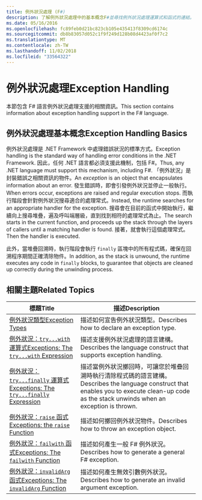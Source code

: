 ```yaml
---
title: 例外狀況處理 (F#)
description: 了解例外狀況處理中的基本概念F#並尋找例外狀況處理運算式和函式的連結。
ms.date: 05/16/2016
ms.openlocfilehash: fc89feb0d21bc823cb105e435413f8309cd6174c
ms.sourcegitcommit: db8b83057d052c1f9f249d128b08d4423af0f7c2
ms.translationtype: MT
ms.contentlocale: zh-TW
ms.lasthandoff: 11/02/2018
ms.locfileid: "33564322"
---
```

# <a name="exception-handling"></a><span data-ttu-id="462e8-103">例外狀況處理</span><span class="sxs-lookup"><span data-stu-id="462e8-103">Exception Handling</span></span>

<span data-ttu-id="462e8-104">本節包含 F# 語言例外狀況處理支援的相關資訊。</span><span class="sxs-lookup"><span data-stu-id="462e8-104">This section contains information about exception handling support in the F# language.</span></span>


## <a name="exception-handling-basics"></a><span data-ttu-id="462e8-105">例外狀況處理基本概念</span><span class="sxs-lookup"><span data-stu-id="462e8-105">Exception Handling Basics</span></span>
<span data-ttu-id="462e8-106">例外狀況處理是 .NET Framework 中處理錯誤狀況的標準方式。</span><span class="sxs-lookup"><span data-stu-id="462e8-106">Exception handling is the standard way of handling error conditions in the .NET Framework.</span></span> <span data-ttu-id="462e8-107">因此，任何 .NET 語言都必須支援此機制，包括 F#。</span><span class="sxs-lookup"><span data-stu-id="462e8-107">Thus, any .NET language must support this mechanism, including F#.</span></span> <span data-ttu-id="462e8-108">「例外狀況」是封裝錯誤之相關資訊的物件。</span><span class="sxs-lookup"><span data-stu-id="462e8-108">An *exception* is an object that encapsulates information about an error.</span></span> <span data-ttu-id="462e8-109">發生錯誤時，即會引發例外狀況並停止一般執行。</span><span class="sxs-lookup"><span data-stu-id="462e8-109">When errors occur, exceptions are raised and regular execution stops.</span></span> <span data-ttu-id="462e8-110">而執行階段會針對例外狀況搜尋適合的處理常式。</span><span class="sxs-lookup"><span data-stu-id="462e8-110">Instead, the runtime searches for an appropriate handler for the exception.</span></span> <span data-ttu-id="462e8-111">搜尋會在目前的函式中開始執行，繼續向上搜尋堆疊，遍及呼叫端層級，直到找到相符的處理常式為止。</span><span class="sxs-lookup"><span data-stu-id="462e8-111">The search starts in the current function, and proceeds up the stack through the layers of callers until a matching handler is found.</span></span> <span data-ttu-id="462e8-112">接著，就會執行這個處理常式。</span><span class="sxs-lookup"><span data-stu-id="462e8-112">Then the handler is executed.</span></span>

<span data-ttu-id="462e8-113">此外，當堆疊回溯時，執行階段會執行 `finally` 區塊中的所有程式碼，確保在回溯程序期間正確清除物件。</span><span class="sxs-lookup"><span data-stu-id="462e8-113">In addition, as the stack is unwound, the runtime executes any code in `finally` blocks, to guarantee that objects are cleaned up correctly during the unwinding process.</span></span>


## <a name="related-topics"></a><span data-ttu-id="462e8-114">相關主題</span><span class="sxs-lookup"><span data-stu-id="462e8-114">Related Topics</span></span>

|<span data-ttu-id="462e8-115">標題</span><span class="sxs-lookup"><span data-stu-id="462e8-115">Title</span></span>|<span data-ttu-id="462e8-116">描述</span><span class="sxs-lookup"><span data-stu-id="462e8-116">Description</span></span>|
|-----|-----------|
|[<span data-ttu-id="462e8-117">例外狀況類型</span><span class="sxs-lookup"><span data-stu-id="462e8-117">Exception Types</span></span>](exception-types.md)|<span data-ttu-id="462e8-118">描述如何宣告例外狀況類型。</span><span class="sxs-lookup"><span data-stu-id="462e8-118">Describes how to declare an exception type.</span></span>|
|[<span data-ttu-id="462e8-119">例外狀況：`try...with` 運算式</span><span class="sxs-lookup"><span data-stu-id="462e8-119">Exceptions: The `try...with` Expression</span></span>](the-try-with-expression.md)|<span data-ttu-id="462e8-120">描述支援例外狀況處理的語言建構。</span><span class="sxs-lookup"><span data-stu-id="462e8-120">Describes the language construct that supports exception handling.</span></span>|
|[<span data-ttu-id="462e8-121">例外狀況：`try...finally` 運算式</span><span class="sxs-lookup"><span data-stu-id="462e8-121">Exceptions: The `try...finally` Expression</span></span>](the-try-finally-expression.md)|<span data-ttu-id="462e8-122">描述當例外狀況擲回時，可讓您於堆疊回溯時執行清除程式碼的語言建構。</span><span class="sxs-lookup"><span data-stu-id="462e8-122">Describes the language construct that enables you to execute clean-up code as the stack unwinds when an exception is thrown.</span></span>|
|[<span data-ttu-id="462e8-123">例外狀況：`raise` 函式</span><span class="sxs-lookup"><span data-stu-id="462e8-123">Exceptions: the `raise` Function</span></span>](the-raise-Function.md)|<span data-ttu-id="462e8-124">描述如何擲回例外狀況物件。</span><span class="sxs-lookup"><span data-stu-id="462e8-124">Describes how to throw an exception object.</span></span>|
|[<span data-ttu-id="462e8-125">例外狀況：`failwith` 函式</span><span class="sxs-lookup"><span data-stu-id="462e8-125">Exceptions: The `failwith` Function</span></span>](the-failwith-function.md)|<span data-ttu-id="462e8-126">描述如何產生一般 F# 例外狀況。</span><span class="sxs-lookup"><span data-stu-id="462e8-126">Describes how to generate a general F# exception.</span></span>|
|[<span data-ttu-id="462e8-127">例外狀況：`invalidArg` 函式</span><span class="sxs-lookup"><span data-stu-id="462e8-127">Exceptions: The `invalidArg` Function</span></span>](the-invalidArg-function.md)|<span data-ttu-id="462e8-128">描述如何產生無效引數例外狀況。</span><span class="sxs-lookup"><span data-stu-id="462e8-128">Describes how to generate an invalid argument exception.</span></span>|
